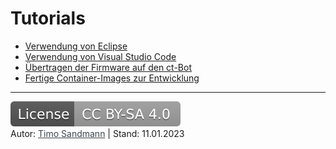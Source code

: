 # Tutorials

* [Verwendung von Eclipse](1_usage-eclipse.md)
* [Verwendung von Visual Studio Code](2_usage-vsc.md)
* [Übertragen der Firmware auf den ct-Bot](3_usage-avrdude.md)
* [Fertige Container-Images zur Entwicklung](../installation/3_installation_container.md#verwendung)

---

<a href="https://creativecommons.org/licenses/by-sa/4.0/" target="_blank"><img src="images/license.svg" alt="License: CC BY-SA 4.0" style="left;margin-left:0;margin-right:1em;" /></a><br>
Autor: <a href="https://github.com/tsandmann" target="_blank" style="color:#3c454e;">Timo Sandmann</a> \| Stand: 11.01.2023
